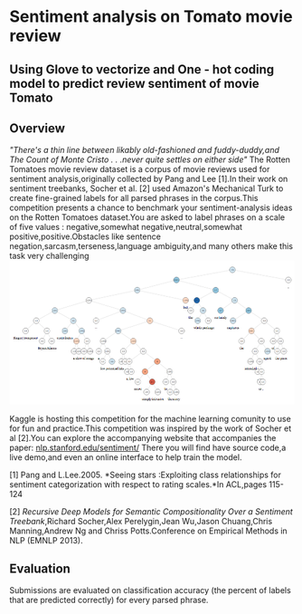 # Sentiment analysis on Tomato movie review
## Using Glove to vectorize and One - hot coding model to predict review sentiment of movie Tomato

## Overview
*"There's a thin line between likably old-fashioned and fuddy-duddy,and The Count of Monte Cristo . . .never quite settles on either side"*
The Rotten Tomatoes movie review dataset is a corpus of movie reviews used for sentiment analysis,originally collected by Pang and Lee [1].In their work on sentiment treebanks, Socher et al. [2] used Amazon's Mechanical Turk to create fine-grained labels for all parsed phrases in the corpus.This competition presents a chance to benchmark your sentiment-analysis ideas on the Rotten Tomatoes dataset.You are asked to label phrases on a scale of five values : negative,somewhat negative,neutral,somewhat positive,positive.Obstacles like sentence negation,sarcasm,terseness,language ambiguity,and many others make this task very challenging
![](images\treebank.png)

Kaggle is hosting this competition for the machine learning comunity to use for fun and practice.This competition was inspired by the work of Socher et al [2].You can explore the accompanying website that accompanies the paper:
[nlp.stanford.edu/sentiment/](https://nlp.stanford.edu/sentiment/)
There you will find have source code,a live demo,and even an online interface to help train the model.

[1] Pang and L.Lee.2005. *Seeing stars :Exploiting class relationships for sentiment categorization with respect to rating scales.*In ACL,pages 115-124

[2] *Recursive Deep Models for Semantic Compositionality Over a Sentiment Treebank*,Richard Socher,Alex Perelygin,Jean Wu,Jason Chuang,Chris Manning,Andrew Ng and Chriss Potts.Conference on Empirical Methods in NLP (EMNLP 2013).

## Evaluation
Submissions are evaluated on classification accuracy (the percent of labels that are predicted correctly) for every parsed phrase.

